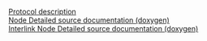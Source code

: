 [Protocol description](https://github.com/SirVolta/HandyCAN/tree/master/doc/protocol)  
[Node ](https://github.com/SirVolta/HandyCAN/tree/master/Node) [Detailed source documentation (doxygen)](https://rawgit.com/SirVolta/HandyCAN/master/doc/node/doxygen/html/index.html)  
[Interlink Node ](https://github.com/SirVolta/HandyCAN/tree/master/InterlinkNode) [Detailed source documentation (doxygen)](https://rawgit.com/SirVolta/HandyCAN/master/doc/node/doxygen/html/index.html)  


